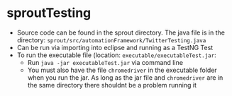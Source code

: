 # sproutTesting
* Source code can be found in the sprout directory. The java file is in the directory: `sprout/src/automationFramework/TwitterTesting.java`
 * Can be run via importing into eclipse and running as a TestNG Test
* To run the executable file (location: `executable/executableTest.jar`: 
  *  Run `java -jar executableTest.jar` via command line
   *  You must also have the file `chromedriver` in the executable folder when you run the jar. As long as the jar file and `chromedriver` are in the same directory there shouldnt be a problem running it
